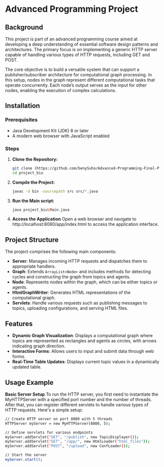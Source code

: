 # Advanced Programming Project

## Background
This project is part of an advanced programming course aimed at developing a deep understanding of essential software design patterns and architectures. The primary focus is on implementing a generic HTTP server capable of handling various types of HTTP requests, including GET and POST.

The core objective is to build a versatile system that can support a publisher/subscriber architecture for computational graph processing. In this setup, nodes in the graph represent different computational tasks that operate concurrently. Each node’s output serves as the input for other nodes, enabling the execution of complex calculations.

## Installation

### Prerequisites
- Java Development Kit (JDK) 8 or later
- A modern web browser with JavaScript enabled

### Steps
1. **Clone the Repository:**
    ```sh
    git clone (https://github.com/benySuho/Advanced-Programming-Final-Project)
    cd project_biu
    ```

2. **Compile the Project:**
    ```sh
    javac -d bin -sourcepath src src/*.java
    ```

3. **Run the Main script:**
    ```sh
   java project_biu\Main.java
    ```
4. **Access the Application**
   Open a web browser and navigate to http://localhost:8080/app/index.html to access the application interface.
   
## Project Structure
The project comprises the following main components:

- **Server**: Manages incoming HTTP requests and dispatches them to appropriate handlers.
- **Graph**: Extends `ArrayList<Node>` and includes methods for detecting cycles and constructing the graph from topics and agents.
- **Node**: Represents nodes within the graph, which can be either topics or agents.
- **HtmlGraphWriter**: Generates HTML representations of the computational graph.
- **Servlets**: Handle various requests such as publishing messages to topics, uploading configurations, and serving HTML files.

## Features
- **Dynamic Graph Visualization**: Displays a computational graph where topics are represented as rectangles and agents as circles, with arrows indicating graph direction.
- **Interactive Forms**: Allows users to input and submit data through web forms.
- **Real-Time Table Updates**: Displays current topic values in a dynamically updated table.

## Usage Example
**Basic Server Setup**
To run the HTTP server, you first need to instantiate the MyHTTPServer with a specified port number and the number of threads. After that, you can register different servlets to handle various types of HTTP requests. Here's a simple setup:

  ```sh
// Create HTTP server on port 8080 with 5 threads
HTTPServer myServer = new MyHTTPServer(8080, 5);

// Define servlets for various endpoints
myServer.addServlet("GET", "/publish", new TopicDisplayer());
myServer.addServlet("GET", "/app/", new HtmlLoader("html_files"));
myServer.addServlet("POST", "/upload", new ConfLoader());

// Start the server
myServer.start();
 ```

